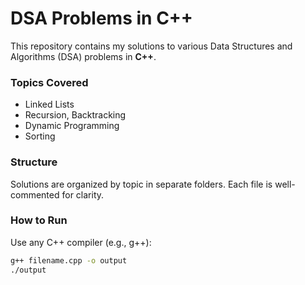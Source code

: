 # DSA Problems in C++

This repository contains my solutions to various Data Structures and Algorithms (DSA) problems in **C++**.

###  Topics Covered
- Linked Lists
- Recursion, Backtracking
- Dynamic Programming
- Sorting

###  Structure
Solutions are organized by topic in separate folders. Each file is well-commented for clarity.

###  How to Run
Use any C++ compiler (e.g., g++):

```bash
g++ filename.cpp -o output
./output

